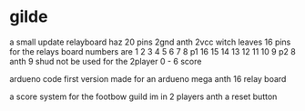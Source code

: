 # gilde

a small update 
relayboard haz 20 pins 2gnd anth 2vcc 
witch leaves 16 pins for the relays board numbers are 
1  2  3  4  5  6  7  8  p1
16 15 14 13 12 11 10 9  p2
8 anth 9 shud not be used 
for the 2player 0 - 6 score  


ardueno code 
first version 
made for an ardueno mega anth 16 relay board 

a score system for the footbow guild im in 
2 players anth a reset button 

